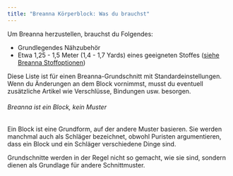 ```yaml
---
title: "Breanna Körperblock: Was du brauchst"
---
```


Um Breanna herzustellen, brauchst du Folgendes:

- Grundlegendes Nähzubehör
- Etwa 1,25 - 1,5 Meter (1,4 - 1,7 Yards) eines geeigneten Stoffes ([siehe Breanna Stoffoptionen](/docs/designs/breanna/fabric/))

Diese Liste ist für einen Breanna-Grundschnitt mit Standardeinstellungen. Wenn du Änderungen an dem Block vornimmst, musst du eventuell zusätzliche Artikel wie Verschlüsse, Bindungen usw. besorgen.

<Note>

###### Breanna ist ein Block, kein Muster

Ein Block ist eine Grundform, auf der andere Muster basieren.
Sie werden manchmal auch als Schläger bezeichnet, obwohl Puristen argumentieren, dass ein Block und ein Schläger verschiedene Dinge sind.

Grundschnitte werden in der Regel nicht so gemacht, wie sie sind, sondern dienen als Grundlage für andere Schnittmuster.

</Note>
